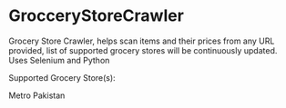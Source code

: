 # GrocceryStoreCrawler
Grocery Store Crawler, helps scan items and their prices from any URL provided, list of supported grocery stores will be continuously updated. Uses Selenium and Python


Supported Grocery Store(s):

Metro Pakistan

